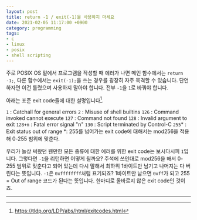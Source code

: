 ```yaml
---
layout: post
title: return -1 / exit(-1)을 사용하지 마세요
date: 2021-02-05 11:17:00 +0900
category: programming
tags:
- c
- linux
- posix
- shell scripting
---
```


주로 POSIX OS 밑에서 프로그램을 작성할 때 에러가 나면 메인 함수에서는 `return -1;`, 다른 함수에서는 `exit(-1);`을 쓰는 경우를 굉장히 자주 목격할 수 있습니다. 단언하자면 이건 틀렸으며 사용하지 말아야 합니다. 전부 `-1`을 `1`로 바꿔야 합니다.

아래는 표준 exit code들에 대한 설명입니다[^1].

`1` : Catchall for general errors
`2` : Misuse of shell builtins
`126` : Command invoked cannot execute
`127` : Command not found
`128` : Invalid argument to exit
`128+n` : Fatal error signal "n"
`130` : Script terminated by Control-C
`255`* : Exit status out of range
*: 255를 넘어가는 exit code에 대해서는 mod256을 적용해 0-255 범위에 맞춘다.

우리가 늘상 써왔던 웬만한 모든 종류에 대한 에러를 위한 exit code는 보시다시피 `1`입니다. 그렇다면 `-1`을 리턴하면 어떻게 될까요?
주석에 쓰인대로 mod256을 해서 0-255 범위로 맞춘다고 되어 있는데 다시 말해서 최하위 1바이트만 남기고 나머지는 다 버린다는 뜻입니다. `-1`은 `0xffffffff`처럼 표기되죠? 1바이트만 남으면 `0xff`가 되고 255 = Out of range 코드가 된다는 뜻입니다. 한마디로 올바르지 않은 exit code인 것이죠.

---

[^1]: https://tldp.org/LDP/abs/html/exitcodes.html
